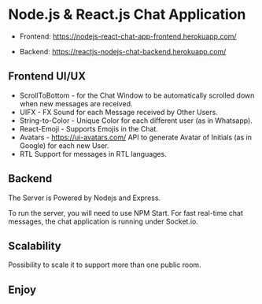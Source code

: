 # Node.js & React.js Chat Application

- Frontend:  https://nodejs-react-chat-app-frontend.herokuapp.com/

- Backend: https://reactjs-nodejs-chat-backend.herokuapp.com/

## Frontend UI/UX

- ScrollToBottom - for the Chat Window to be automatically scrolled down when new messages are received.
- UIFX - FX Sound for each Message received by Other Users.
- String-to-Color - Unique Color for each different user (as in Whatsapp).
- React-Emoji - Supports Emojis in the Chat.
- Avatars - https://ui-avatars.com/ API to generate Avatar of Initials (as in Google) for each new User.
- RTL Support for messages in RTL languages.

## Backend

The Server is Powered by Nodejs and Express.

To run the server, you will need to use NPM Start. For fast real-time chat messages, the chat application is running under Socket.io.

## Scalability

Possibility to scale it to support more than one public room.

## Enjoy
